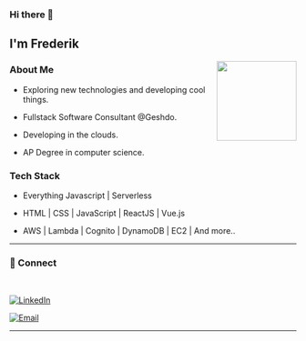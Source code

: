 ### Hi there 👋
<h2> I'm Frederik</h2>

<img align='right' src="https://media-exp1.licdn.com/dms/image/C5603AQHdYnL5SGom-Q/profile-displayphoto-shrink_200_200/0?e=1609977600&v=beta&t=djH86uutI7KH81yAa2l4RZ517f2aB6fn5oFh7yUJPYY" width="140">

<h3>About Me </h3>

- Exploring new technologies and developing cool things.

- Fullstack Software Consultant @Geshdo.

- Developing in the clouds.

- AP Degree in computer science.


<h3> Tech Stack</h3>

- Everything Javascript | Serverless

- HTML | CSS | JavaScript | ReactJS | Vue.js

- AWS | Lambda | Cognito | DynamoDB | EC2 | And more..



<hr>



<h3> 🤝 Connect </h3>

<br>



<p align="center">

<a href="https://www.linkedin.com/in/frederik-%C3%B8stergaard-553035167"><img alt="LinkedIn" src="https://img.shields.io/badge/LinkedIn-Frederik%20Østergaard-blue?style=flat-square&logo=linkedin"></a>

<a href="mailto:fkoefkoe@live.dk"><img alt="Email" src="https://img.shields.io/badge/Email-fkoefkoe@live.dk-blue?style=flat-square&logo=gmail"></a>

</p>


<hr>
